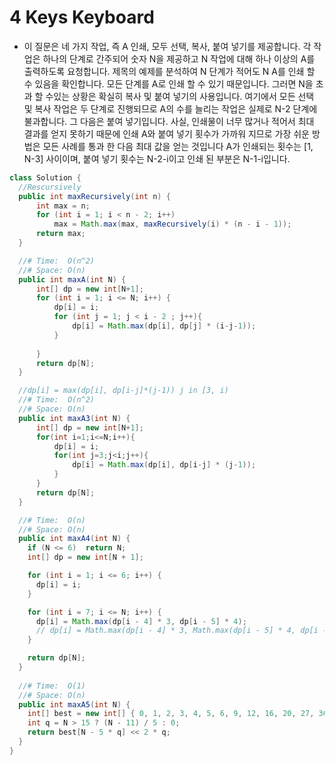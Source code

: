 # 4 Keys Keyboard

* 이 질문은 네 가지 작업, 즉 A 인쇄, 모두 선택, 복사, 붙여 넣기를 제공합니다. 각 작업은 하나의 단계로 간주되어 숫자 N을 제공하고 N 작업에 대해 하나 이상의 A를 출력하도록 요청합니다. 제목의 예제를 분석하여 N 단계가 적어도 N A를 인쇄 할 수 있음을 확인합니다. 모든 단계를 A로 인쇄 할 수 있기 때문입니다. 그러면 N을 초과 할 수있는 상황은 확실히 복사 및 붙여 넣기의 사용입니다. 여기에서 모든 선택 및 복사 작업은 두 단계로 진행되므로 A의 수를 늘리는 작업은 실제로 N-2 단계에 불과합니다. 그 다음은 붙여 넣기입니다. 사실, 인쇄물이 너무 많거나 적어서 최대 결과를 얻지 못하기 때문에 인쇄 A와 붙여 넣기 횟수가 가까워 지므로 가장 쉬운 방법은 모든 사례를 통과 한 다음 최대 값을 얻는 것입니다 A가 인쇄되는 횟수는 [1, N-3] 사이이며, 붙여 넣기 횟수는 N-2-i이고 인쇄 된 부분은 N-1-i입니다.

```java
class Solution {
  //Rescursively
  public int maxRecursively(int n) {
      int max = n;
      for (int i = 1; i < n - 2; i++)
          max = Math.max(max, maxRecursively(i) * (n - i - 1));
      return max;
  }

  //# Time:  O(n^2)
  //# Space: O(n)
  public int maxA(int N) {
      int[] dp = new int[N+1];
      for (int i = 1; i <= N; i++) {
          dp[i] = i;
          for (int j = 1; j < i - 2 ; j++){
              dp[i] = Math.max(dp[i], dp[j] * (i-j-1));
          }
            
      }
      return dp[N];
  }

  //dp[i] = max(dp[i], dp[i-j]*(j-1)) j in [3, i)
  //# Time:  O(n^2)
  //# Space: O(n)
  public int maxA3(int N) {
      int[] dp = new int[N+1];
      for(int i=1;i<=N;i++){
          dp[i] = i;
          for(int j=3;j<i;j++){
              dp[i] = Math.max(dp[i], dp[i-j] * (j-1));
          }
      }
      return dp[N];
  }

  //# Time:  O(n)
  //# Space: O(n)
  public int maxA4(int N) {
    if (N <= 6)  return N;
    int[] dp = new int[N + 1];

    for (int i = 1; i <= 6; i++) {
      dp[i] = i;
    }

    for (int i = 7; i <= N; i++) {
      dp[i] = Math.max(dp[i - 4] * 3, dp[i - 5] * 4);
      // dp[i] = Math.max(dp[i - 4] * 3, Math.max(dp[i - 5] * 4, dp[i - 6] * 5));
    }

    return dp[N];
  }
  
  //# Time:  O(1)
  //# Space: O(n)
  public int maxA5(int N) {
    int[] best = new int[] { 0, 1, 2, 3, 4, 5, 6, 9, 12, 16, 20, 27, 36, 48, 64, 81 };
    int q = N > 15 ? (N - 11) / 5 : 0;
    return best[N - 5 * q] << 2 * q;
  }
}
```
